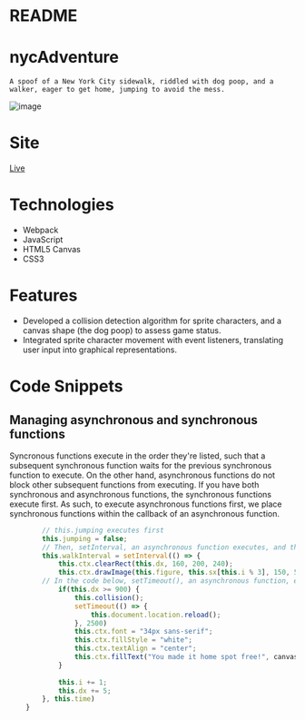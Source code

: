 # README

# nycAdventure 
    A spoof of a New York City sidewalk, riddled with dog poop, and a walker, eager to get home, jumping to avoid the mess.
![image](https://user-images.githubusercontent.com/41526816/59977505-d953d780-959f-11e9-9bb5-843570766ee5.png)
    
# Site
[Live](https://kudukacar.github.io/nycAdventure/)

# Technologies
   * Webpack
   * JavaScript
   * HTML5 Canvas
   * CSS3

# Features 
   * Developed a collision detection algorithm for sprite characters, and a canvas shape (the dog poop) to assess game        status. 
   * Integrated sprite character movement with event listeners, translating user input into graphical representations.  


# Code Snippets

## Managing asynchronous and synchronous functions
Syncronous functions execute in the order they're listed, such that a subsequent synchronous function waits for the previous synchronous function to execute.  On the other hand, asynchronous functions do not block other subsequent functions from executing.  If you have both synchronous and asynchronous functions, the synchronous functions execute first.  As such, to execute asynchronous functions first, we place synchronous functions within the callback of an asynchronous function.        

```javascript
        // this.jumping executes first
        this.jumping = false;
        // Then, setInterval, an asynchronous function executes, and the synchronous functions (clearRect, drawImage, etc.) within the callback of setInterval executes.
        this.walkInterval = setInterval(() => {
            this.ctx.clearRect(this.dx, 160, 200, 240);
            this.ctx.drawImage(this.figure, this.sx[this.i % 3], 150, 500, 500, this.dx, 200, 200, 200);
        // In the code below, setTimeout(), an asynchronous function, executes after the code listed below it.
            if(this.dx >= 900) {
                this.collision();
                setTimeout(() => {
                    this.document.location.reload();
                }, 2500)
                this.ctx.font = "34px sans-serif";
                this.ctx.fillStyle = "white";
                this.ctx.textAlign = "center";
                this.ctx.fillText("You made it home spot free!", canvas.width / 2, canvas.height / 2); 
            }
 
            this.i += 1;
            this.dx += 5;
        }, this.time)
    }

```
